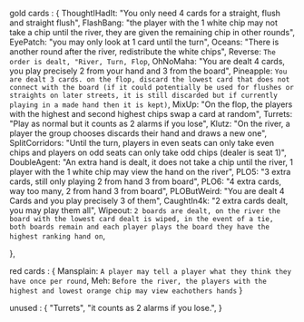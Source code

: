  gold cards : {
    ThoughtIHadIt: "You only need 4 cards for a straight, flush and straight flush",
    FlashBang: "the player with the 1 white chip may not take a chip until the river, they are given the remaining chip in other rounds",
    EyePatch: "you may only look at 1 card until the turn",
    Oceans: "There is another round after the river, redistribute the white chips",
    Reverse: `The order is dealt, "River, Turn, Flop`,
    OhNoMaha: "You are dealt 4 cards, you play precisely 2 from your hand and 3 from the board",
    Pineapple: `You are dealt 3 cards. on the flop, discard the lowest card that does not connect with the board
                 (if it could potentially be used for flushes or straights on later streets, it is still discarded but if currently playing in a made hand then it is kept)`,
    MixUp: "On the flop, the players with the highest and second highest chips swap a card at random",
    Turrets: "Play as normal but it counts as 2 alarms if you lose",
    Klutz: "On the river, a player the group chooses discards their hand and draws a new one",
    SplitCorridors: "Until the turn, players in even seats can only take even chips and players on odd seats can only take odd chips (dealer is seat 1)",
    DoubleAgent: "An extra hand is dealt, it does not take a chip until the river, 1 player with the 1 white chip may view the hand on the river",
    PLO5: "3 extra cards, still only playing 2 from hand 3 from board",
    PLO6: "4 extra cards, way too many, 2 from hand 3 from board",
    PLOButWeird: "You are dealt 4 Cards and you play precisely 3 of them",
    CaughtIn4k: "2 extra cards dealt, you may play them all",
    Wipeout: `2 boards are dealt, on the river the board with the lowest card dealt is wiped, in the event of a tie, 
                both boards remain and each player plays the board they have the highest ranking hand on`,

},

red cards : {
    Mansplain: `A player may tell a player what they think they have once per round`,
    Meh: `Before the river, the players with the highest and lowest orange chip may view eachothers hands`
}

unused : {
     "Turrets", "it counts as 2 alarms if you lose.",
}